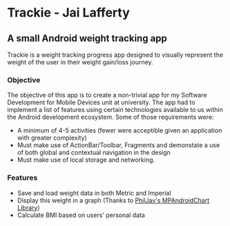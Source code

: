 # Trackie - Jai Lafferty

## A small Android weight tracking app

Trackie is a weight tracking progress app designed to visually represent the weight of the user in their weight gain/loss journey.

### Objective

The objective of this app is to create a non-trivial app for my Software Development for Mobile Devices unit at university. The app had to implement a list of features using certain technologies available to us within the Android development ecosystem. Some of those requirements were:

- A minimum of 4-5 activities (fewer were acceptible given an application with greater complexity)
- Must make use of ActionBar/Toolbar, Fragments and demonstate a use of both global and contextual navigation in the design
- Must make use of local storage and networking.

### Features

- Save and load weight data in both Metric and Imperial
- Display this weight in a graph (Thanks to [PhilJay's MPAndroidChart Library](https://github.com/PhilJay/MPAndroidChart))
- Calculate BMI based on users' personal data
